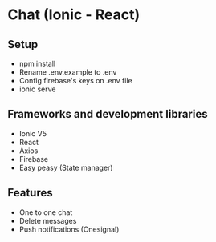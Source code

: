 # Chat (Ionic - React)

## Setup
- npm install
- Rename .env.example to .env
- Config firebase's keys on .env file
- ionic serve

## Frameworks and development libraries
- Ionic V5
- React
- Axios
- Firebase
- Easy peasy (State manager)

## Features
- One to one chat
- Delete messages
- Push notifications (Onesignal)